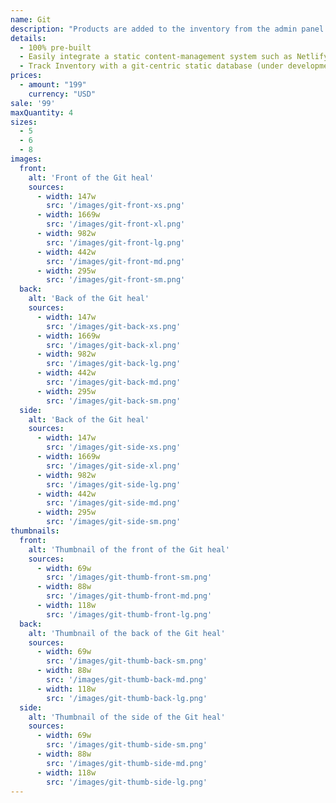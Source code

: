 ```yaml
---
name: Git
description: "Products are added to the inventory from the admin panel. You can access this from the gocommerce.com/admin page. Check it out to learn more.\_"
details:
  - 100% pre-built
  - Easily integrate a static content-management system such as Netlify-CMS
  - Track Inventory with a git-centric static database (under development)
prices:
  - amount: "199"
    currency: "USD"
sale: '99'
maxQuantity: 4
sizes:
  - 5
  - 6
  - 8
images:
  front:
    alt: 'Front of the Git heal'
    sources:
      - width: 147w
        src: '/images/git-front-xs.png'
      - width: 1669w
        src: '/images/git-front-xl.png'
      - width: 982w
        src: '/images/git-front-lg.png'
      - width: 442w
        src: '/images/git-front-md.png'
      - width: 295w
        src: '/images/git-front-sm.png'
  back:
    alt: 'Back of the Git heal'
    sources:
      - width: 147w
        src: '/images/git-back-xs.png'
      - width: 1669w
        src: '/images/git-back-xl.png'
      - width: 982w
        src: '/images/git-back-lg.png'
      - width: 442w
        src: '/images/git-back-md.png'
      - width: 295w
        src: '/images/git-back-sm.png'
  side:
    alt: 'Back of the Git heal'
    sources:
      - width: 147w
        src: '/images/git-side-xs.png'
      - width: 1669w
        src: '/images/git-side-xl.png'
      - width: 982w
        src: '/images/git-side-lg.png'
      - width: 442w
        src: '/images/git-side-md.png'
      - width: 295w
        src: '/images/git-side-sm.png'
thumbnails:
  front:
    alt: 'Thumbnail of the front of the Git heal'
    sources:
      - width: 69w
        src: '/images/git-thumb-front-sm.png'
      - width: 88w
        src: '/images/git-thumb-front-md.png'
      - width: 118w
        src: '/images/git-thumb-front-lg.png'
  back:
    alt: 'Thumbnail of the back of the Git heal'
    sources:
      - width: 69w
        src: '/images/git-thumb-back-sm.png'
      - width: 88w
        src: '/images/git-thumb-back-md.png'
      - width: 118w
        src: '/images/git-thumb-back-lg.png'
  side:
    alt: 'Thumbnail of the side of the Git heal'
    sources:
      - width: 69w
        src: '/images/git-thumb-side-sm.png'
      - width: 88w
        src: '/images/git-thumb-side-md.png'
      - width: 118w
        src: '/images/git-thumb-side-lg.png'
---
```

